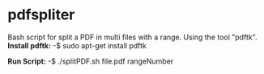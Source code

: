 # pdfspliter
Bash script for split a PDF in multi files with a range. 
Using the tool "pdftk".
<b>Install pdftk:</b>
-$ sudo apt-get install pdftk

<b>Run Script:</b>
-$ ./splitPDF.sh file.pdf rangeNumber
